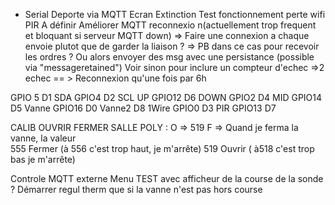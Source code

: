 - Serial Deporte via MQTT
Ecran Extinction 
Test fonctionnement perte wifi 
PIR A définir
Améliorer MQTT reconnexio n(actuellement trop frequent et bloquant si serveur MQTT down) => Faire une connexion a chaque envoie plutot que de garder la liaison ? => PB dans ce cas pour recevoir les ordres ? Ou alors envoyer des msg avec une persistance (possible via "messageretained") 
Voir sinon pour inclure un compteur d'echec =>2 echec == > Reconnexion qu'une fois par 6h

GPIO 5 D1 SDA
GPIO4 D2 SCL 
UP GPIO12 D6
DOWN GPIO2 D4
MID GPIO14 D5
Vanne GPIO16 D0
Vanne2 D8
1Wire GPIO0 D3
PIR GPIO13 D7


CALIB OUVRIR FERMER SALLE POLY : O => 519 F =>
Quand je ferma la vanne, la valeur  
555 Fermer (à 556 c'est trop haut, je m'arrête)
519 Ouvrir ( à518 c'est trop bas je m'arrête)


Controle MQTT externe
Menu TEST avec afficheur de la course de la sonde ?
Démarrer regul therm que si la vanne n'est pas hors course